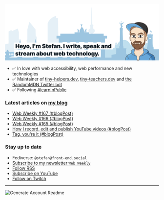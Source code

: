<img alt="Heyo, I'm Stefan. I write and speak about web technology." src="https://raw.githubusercontent.com/stefanjudis/stefanjudis/main/screenshot.png">

- ✅ In love with web accessibility, web performance and new technologies
- ✅ Maintainer of [tiny-helpers.dev](https://tiny-helpers.dev), [tiny-teachers.dev](https://tiny-teachers.dev/) and [the RandomMDN Twitter bot](https://twitter.com/randomMDN)
- ✅ Following [#learnInPublic](https://www.stefanjudis.com/today-i-learned/)
### Latest articles on [my blog](https://www.stefanjudis.com)

<!-- BLOG-POST-LIST:START -->
- [Web Weekly #167 &lpar;#blogPost&rpar;](https://www.stefanjudis.com/blog/web-weekly-167/)
- [Web Weekly #166 &lpar;#blogPost&rpar;](https://www.stefanjudis.com/blog/web-weekly-166/)
- [Web Weekly #165 &lpar;#blogPost&rpar;](https://www.stefanjudis.com/blog/web-weekly-165/)
- [How I record, edit and publish YouTube videos &lpar;#blogPost&rpar;](https://www.stefanjudis.com/blog/how-i-record-edit-and-publish-youtube-videos/)
- [Tag, you&#39;re it &lpar;#blogPost&rpar;](https://www.stefanjudis.com/blog/questions-about-blogging/)
<!-- BLOG-POST-LIST:END -->

### Stay up to date

- Fediverse: `@stefan@front-end.social`
- [Subscribe to my newsletter `Web Weekly`](https://webweekly.email/)
- [Follow RSS](https://www.stefanjudis.com/feeds/)
- [Subscribe on YouTube](https://youtube.com/c/stefanjudis)
- [Follow on Twitch](https://www.twitch.tv/stefanjudis)

---

![Generate Account Readme](https://github.com/stefanjudis/stefanjudis/workflows/Generate%20Account%20Readme/badge.svg)
